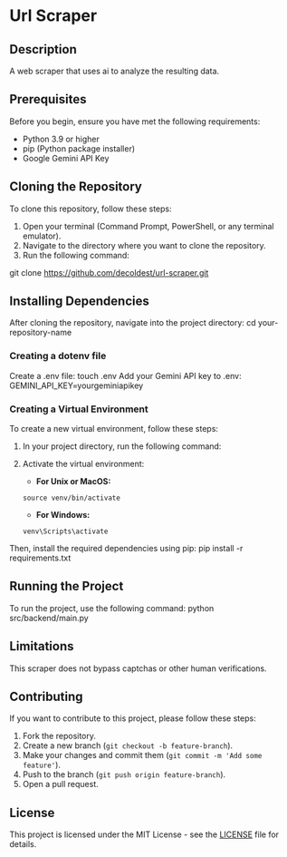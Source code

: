 # Url Scraper

## Description
A web scraper that uses ai to analyze the resulting data.

## Prerequisites
Before you begin, ensure you have met the following requirements:
- Python 3.9 or higher
- pip (Python package installer)
- Google Gemini API Key

## Cloning the Repository
To clone this repository, follow these steps:

1. Open your terminal (Command Prompt, PowerShell, or any terminal emulator).
2. Navigate to the directory where you want to clone the repository.
3. Run the following command:

git clone https://github.com/decoldest/url-scraper.git

## Installing Dependencies
After cloning the repository, navigate into the project directory:
cd your-repository-name

### Creating a dotenv file
Create a .env file:
touch .env
Add your Gemini API key to .env:
GEMINI_API_KEY=yourgeminiapikey

### Creating a Virtual Environment
To create a new virtual environment, follow these steps:

1. In your project directory, run the following command:
2. Activate the virtual environment:
   - **For Unix or MacOS:**
   ```
   source venv/bin/activate
   ```

   - **For Windows:**
   ```
   venv\Scripts\activate
   ```

Then, install the required dependencies using pip:
pip install -r requirements.txt

## Running the Project
To run the project, use the following command:
python src/backend/main.py

## Limitations
This scraper does not bypass captchas or other human verifications.

## Contributing
If you want to contribute to this project, please follow these steps:
1. Fork the repository.
2. Create a new branch (`git checkout -b feature-branch`).
3. Make your changes and commit them (`git commit -m 'Add some feature'`).
4. Push to the branch (`git push origin feature-branch`).
5. Open a pull request.

## License
This project is licensed under the MIT License - see the [LICENSE](LICENSE) file for details.
